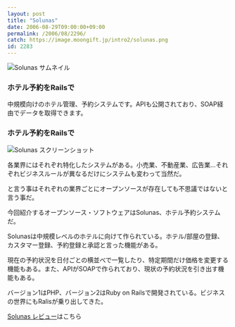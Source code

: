 ```yaml
---
layout: post
title: "Solunas"
date: 2006-08-29T09:00:00+09:00
permalink: /2006/08/2296/
catch: https://image.moongift.jp/intro2/solunas.png
id: 2283
---
```

 ![Solunas サムネイル](https://image.moongift.jp/intro2/solunas.t.png "Solunas サムネイル")
  

### ホテル予約をRailsで
  
中規模向けのホテル管理、予約システムです。APIも公開されており、SOAP経由でデータを取得できます。  
<!--more-->  

### ホテル予約をRailsで
  

![Solunas スクリーンショット](https://image.moongift.jp/intro2/solunas.png "Solunas スクリーンショット")

  

各業界にはそれぞれ特化したシステムがある。小売業、不動産業、広告業…それぞれビジネスルールが異なるだけにシステムも変わって当然だ。

  

と言う事はそれぞれの業界ごとにオープンソースが存在しても不思議ではないと言う事だ。

  

今回紹介するオープンソース・ソフトウェアはSolunas、ホテル予約システムだ。

  

Solunasは中規模レベルのホテルに向けて作られている。ホテル/部屋の登録、カスタマー登録、予約登録と承認と言った機能がある。

  

現在の予約状況を日付ごとの横並べで一覧したり、特定期間だけ価格を変更する機能もある。また、APIがSOAPで作られており、現状の予約状況を引き出す機能もある。

  

バージョン1はPHP、バージョン2はRuby on Railsで開発されている。ビジネスの世界にもRalisが乗り出してきた。

  

[Solunas レビュー](http://oss.moongift.jp/review/i-2301.html)はこちら

